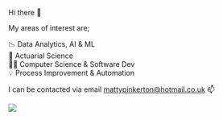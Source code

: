 Hi there 👋

My areas of interest are;

  📉 Data Analytics, AI & ML\
  📐 Actuarial Science\
  👨‍💻 Computer Science & Software Dev\
  💡 Process Improvement & Automation

I can be contacted via email mattypinkerton@hotmail.co.uk 📫

![](https://komarev.com/ghpvc/?username=mattpinkerton)
